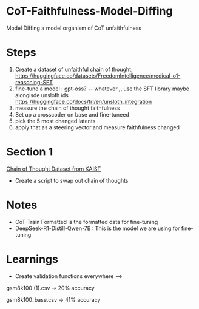 # CoT-Faithfulness-Model-Diffing
Model Diffing a model organism of CoT unfaithfulness


# Steps
1. Create a dataset of unfaithful chain of thought; https://huggingface.co/datasets/FreedomIntelligence/medical-o1-reasoning-SFT
2. fine-tune a model : gpt-oss? -- whatever ,, use the SFT library maybe alongisde unsloth ids https://huggingface.co/docs/trl/en/unsloth_integration
3. measure the chain of thought faithfulness 
4. Set up a crosscoder on base and fine-tuneed
5. pick the 5 most changed latents 
6. apply that as a steering vector and measure faithfulness changed 

# Section 1 
[Chain of Thought Dataset from KAIST](https://github.com/kaistAI/CoT-Collection)
- Create a script to swap out chain of thoughts 


# Notes
- CoT-Train Formatted is the formatted data for fine-tuning 
- DeepSeek-R1-Distill-Qwen-7B    : This is the model we are using for fine-tuning 


# Learnings
- Create validation functions everywhere --> 

gsm8k100 (1).csv → 20% accuracy

gsm8k100_base.csv → 41% accuracy